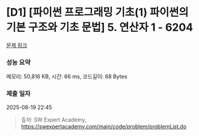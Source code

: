 # [D1] [파이썬 프로그래밍 기초(1) 파이썬의 기본 구조와 기초 문법] 5. 연산자 1 - 6204 

[문제 링크](https://swexpertacademy.com/main/code/problem/problemDetail.do?contestProbId=AWcU5ILq4ggDFAU4) 

### 성능 요약

메모리: 50,816 KB, 시간: 66 ms, 코드길이: 68 Bytes

### 제출 일자

2025-08-19 22:45



> 출처: SW Expert Academy, https://swexpertacademy.com/main/code/problem/problemList.do